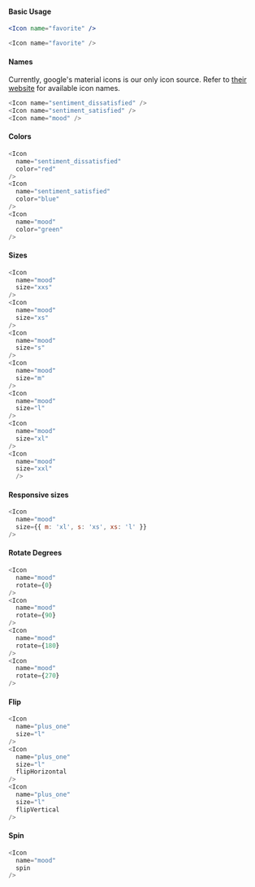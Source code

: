 #### Basic Usage

```jsx static
<Icon name="favorite" />
```

```js
<Icon name="favorite" />
```

#### Names

Currently, google's material icons is our only icon source. Refer to [their website](https://material.io/icons/) for available icon names.

```js
<Icon name="sentiment_dissatisfied" />
<Icon name="sentiment_satisfied" />
<Icon name="mood" />
```

#### Colors

```js
<Icon
  name="sentiment_dissatisfied"
  color="red"
/>
<Icon
  name="sentiment_satisfied"
  color="blue"
/>
<Icon
  name="mood"
  color="green"
/>
```

#### Sizes

```js
<Icon
  name="mood"
  size="xxs"
/>
<Icon
  name="mood"
  size="xs"
/>
<Icon
  name="mood"
  size="s"
/>
<Icon
  name="mood"
  size="m"
/>
<Icon
  name="mood"
  size="l"
/>
<Icon
  name="mood"
  size="xl"
/>
<Icon
  name="mood"
  size="xxl"
  />
```

#### Responsive sizes

```js
<Icon
  name="mood"
  size={{ m: 'xl', s: 'xs', xs: 'l' }}
/>
```

#### Rotate Degrees

```js
<Icon
  name="mood"
  rotate={0}
/>
<Icon
  name="mood"
  rotate={90}
/>
<Icon
  name="mood"
  rotate={180}
/>
<Icon
  name="mood"
  rotate={270}
/>
```

#### Flip

```js
<Icon
  name="plus_one"
  size="l"
/>
<Icon
  name="plus_one"
  size="l"
  flipHorizontal
/>
<Icon
  name="plus_one"
  size="l"
  flipVertical
/>
```

#### Spin

```js
<Icon
  name="mood"
  spin
/>
```
